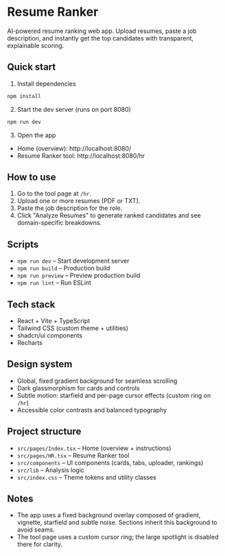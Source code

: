 # Resume Ranker

AI-powered resume ranking web app. Upload resumes, paste a job description, and instantly get the top candidates with transparent, explainable scoring.

## Quick start

1) Install dependencies

```bash
npm install
```

2) Start the dev server (runs on port 8080)

```bash
npm run dev
```

3) Open the app

- Home (overview): http://localhost:8080/
- Resume Ranker tool: http://localhost:8080/hr

## How to use

1) Go to the tool page at `/hr`.
2) Upload one or more resumes (PDF or TXT).
3) Paste the job description for the role.
4) Click "Analyze Resumes" to generate ranked candidates and see domain-specific breakdowns.

## Scripts

- `npm run dev` – Start development server
- `npm run build` – Production build
- `npm run preview` – Preview production build
- `npm run lint` – Run ESLint

## Tech stack

- React + Vite + TypeScript
- Tailwind CSS (custom theme + utilities)
- shadcn/ui components
- Recharts

## Design system

- Global, fixed gradient background for seamless scrolling
- Dark glassmorphism for cards and controls
- Subtle motion: starfield and per-page cursor effects (custom ring on `/hr`)
- Accessible color contrasts and balanced typography

## Project structure

- `src/pages/Index.tsx` – Home (overview + instructions)
- `src/pages/HR.tsx` – Resume Ranker tool
- `src/components` – UI components (cards, tabs, uploader, rankings)
- `src/lib` – Analysis logic
- `src/index.css` – Theme tokens and utility classes

## Notes

- The app uses a fixed background overlay composed of gradient, vignette, starfield and subtle noise. Sections inherit this background to avoid seams.
- The tool page uses a custom cursor ring; the large spotlight is disabled there for clarity.
